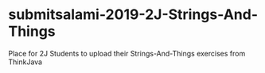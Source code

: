 # submitsalami-2019-2J-Strings-And-Things
Place for 2J Students to upload their Strings-And-Things exercises from ThinkJava
